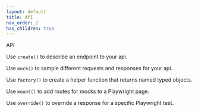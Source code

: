 ```yaml
---
layout: default
title: API
nav_order: 2
has_children: true
---
```

API

Use `create()` to describe an endpoint to your api.

Use `mock()` to sample different requests and responses for your api.

Use `factory()` to create a helper function that returns named typed objects.

Use `mount()` to add routes for mocks to a Playwright page.

Use `override()` to override a response for a specific Playwright test.
